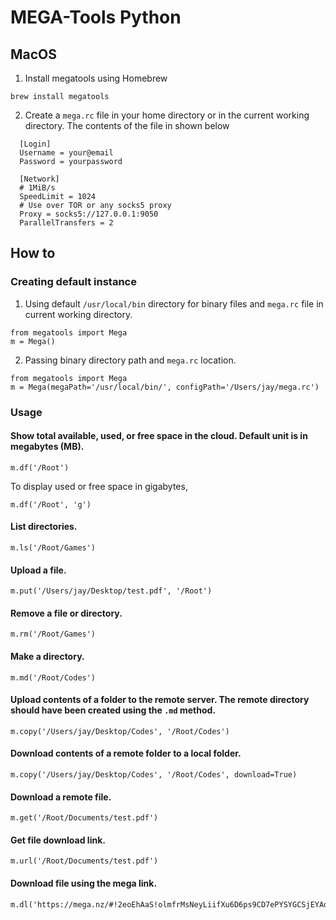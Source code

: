 # MEGA-Tools Python

## MacOS
1. Install megatools using Homebrew
  ``` 
  brew install megatools 
  ``` 
2. Create a `mega.rc` file in your home directory or in the current working directory. The contents of the file in shown below
```
  [Login]
  Username = your@email
  Password = yourpassword

  [Network]
  # 1MiB/s
  SpeedLimit = 1024
  # Use over TOR or any socks5 proxy
  Proxy = socks5://127.0.0.1:9050
  ParallelTransfers = 2
```

## How to

### Creating default instance
1. Using default `/usr/local/bin` directory for binary files and `mega.rc` file in current working directory.
```
from megatools import Mega
m = Mega()
```
2. Passing binary directory path and `mega.rc` location.
```
from megatools import Mega
m = Mega(megaPath='/usr/local/bin/', configPath='/Users/jay/mega.rc')
```

### Usage
#### Show total available, used, or free space in the cloud. Default unit is in megabytes (MB).
```
m.df('/Root')
```
To display used or free space in gigabytes,
```
m.df('/Root', 'g')
```
#### List directories.
```
m.ls('/Root/Games')
```
#### Upload a file.
```
m.put('/Users/jay/Desktop/test.pdf', '/Root')
```
#### Remove a file or directory.
```
m.rm('/Root/Games')
```
#### Make a directory.
```
m.md('/Root/Codes')
```
#### Upload contents of a folder to the remote server. The remote directory should have been created using the `.md` method.
```
m.copy('/Users/jay/Desktop/Codes', '/Root/Codes')
```
#### Download contents of a remote folder to a local folder.
```
m.copy('/Users/jay/Desktop/Codes', '/Root/Codes', download=True)
```
#### Download a remote file.
```
m.get('/Root/Documents/test.pdf')
```
#### Get file download link.
```
m.url('/Root/Documents/test.pdf')
```
#### Download file using the mega link.
```
m.dl('https://mega.nz/#!2eoEhAaS!olmfrMsNeyLiifXu6D6ps9CD7ePYSYGCSjEYAoiQl4')
```
